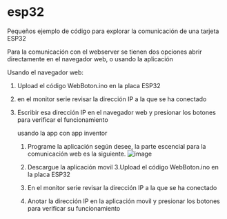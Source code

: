 # esp32
Pequeños ejemplo de código para explorar la comunicación de una tarjeta ESP32

Para la comunicación con el webserver se tienen dos opciones abrir directamente en el navegador web, o usando la aplicación

Usando el navegador web:
1. Upload el código WebBoton.ino en la placa ESP32
2. en el monitor serie revisar la dirección IP a la que se ha conectado
3. Escribir esa dirección IP en el navegador web y presionar los botones para verificar el funcionamiento

   usando la app con app inventor

   1. Programe la aplicación según desee, la parte escencial para la comunicación web es la siguiente.
      ![image](https://github.com/user-attachments/assets/d11584c3-eaa5-4223-b596-6fadee074caf)

   3. Descargue la aplicación movil 
   3.Upload el código WebBoton.ino en la placa ESP32
   4. En el monitor serie revisar la dirección IP a la que se ha conectado
   5. Anotar la dirección IP en la aplicación movil y presionar los botones para verificar su funcionamiento
